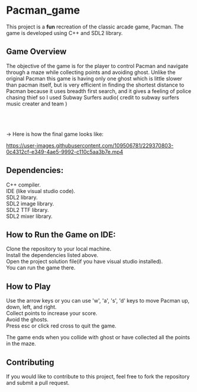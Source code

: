 # Pacman_game
This project is a **fun** recreation of the classic arcade game, Pacman. The game is developed using C++ and SDL2 library.

## Game Overview
The objective of the game is for the player to control Pacman and navigate through a maze while collecting points and avoiding ghost. Unlike the original Pacman this game is having only one ghost which is little slower than pacman itself, but is very efficient in finding the shortest distance to Pacman because it uses breadth first search, and it gives a feeling of police chasing thief so I used Subway Surfers audio( credit to subway surfers music creater and team )

<br /><br /><br />-> Here is how the final game looks like:<br/>


https://user-images.githubusercontent.com/109506781/229370803-0c4312cf-e349-4ae5-9992-c110c5aa3b7e.mp4




## Dependencies:
C++ compiler.<br />
IDE (like visual studio code).<br />
SDL2 library.<br />
SDL2 image library.<br />
SDL2 TTF library.<br />
SDL2 mixer library.<br />

## How to Run the Game on IDE:
Clone the repository to your local machine.<br />
Install the dependencies listed above.<br />
Open the project solution file(if you have visual studio installed).<br />
You can run the game there.<br />

## How to Play
Use the arrow keys or you can use 'w', 'a', 's', 'd' keys to move Pacman up, down, left, and right.<br />
Collect points to increase your score.<br />
Avoid the ghosts.<br />
Press esc or click red cross to quit the game.<br />

The game ends when you collide with ghost or have collected all the points in the maze.

## Contributing
If you would like to contribute to this project, feel free to fork the repository and submit a pull request.

